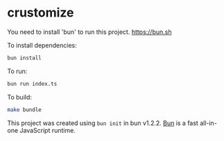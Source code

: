 # crustomize

You need to install 'bun' to run this project.
https://bun.sh

To install dependencies:

```bash
bun install
```

To run:

```bash
bun run index.ts
```

To build:

```bash
make bundle
```

This project was created using `bun init` in bun v1.2.2. [Bun](https://bun.sh) is a fast all-in-one JavaScript runtime.
